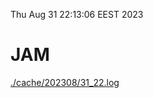 Thu Aug 31 22:13:06 EEST 2023
# JAM
<a href='./cache/202308/31_22.log'>./cache/202308/31_22.log</a>

